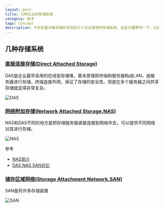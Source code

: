 ```yaml
---
layout: post
title: 几种企业的存储系统
category: 技术
tags: Concept
description: 今天在看对象存储时涉及到几个企业常用的存储系统，在此大概罗列一下，以后完善
---
```


## 几种存储系统

### [直接连接存储(Direct Attached Storage)](http://baike.baidu.com/view/120932.htm#2)

DAS是企业最早采用的在线型存储堆，基本原理即终端和服务器构成LAN，由服务器进行存储，终端连接外网，保证了存储的安全性。但是在多个服务器之间共享存储就显得非常复杂。

![DAS](http://7u2ho6.com1.z0.glb.clouddn.com/das.jpg)

### [网络附加存储(Network Attached Storage,NAS)](http://zh.wikipedia.org/wiki/%E7%B6%B2%E8%B7%AF%E5%84%B2%E5%AD%98%E8%A8%AD%E5%82%99)

NAS和DAS不同的地方是把存储服务器直接连接到网络中去，可以提供不同网络对其进行存储。

![NAS](http://7u2ho6.com1.z0.glb.clouddn.com/nas.jpg)

参考

- [NAS简介](http://blog.csdn.net/baodunqiao/article/details/4260630)
- [DAS,NAS,SAN对比][1]

[1]: http://www2.yvtc.gov.tw/training/net/%E7%B6%B2%E8%B7%AF%E8%A6%8F%E5%8A%83%E4%BD%9C%E6%A5%AD/%E7%95%B0%E5%9C%B0%E5%82%99%E6%8F%B4/DAS%20&%20NAS%20&%20SAN(1).htm

### [储存区域网络(Storage Attachment Network,SAN)](http://baike.baidu.com/view/120921.htm#sub6204565)

SAN是将许多存储装置

![SAN](http://7u2ho6.com1.z0.glb.clouddn.com/san.gif)
